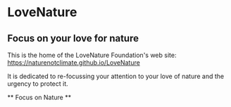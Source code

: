 # LoveNature

## Focus on your love for nature

This is the home of the LoveNature Foundation's web site: https://naturenotclimate.github.io/LoveNature

It is dedicated to re-focussing your attention to your love of nature and the urgency to protect it.

** Focus on Nature **
